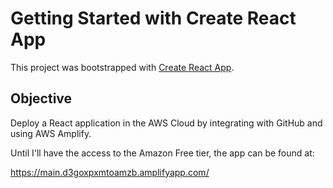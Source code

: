 # Getting Started with Create React App

This project was bootstrapped with [Create React App](https://github.com/facebook/create-react-app).

## Objective 
Deploy a React application in the AWS Cloud by integrating with GitHub and using AWS Amplify.  

Until I'll have the access to the Amazon Free tier, the app can be found at:  

https://main.d3goxpxmtoamzb.amplifyapp.com/


